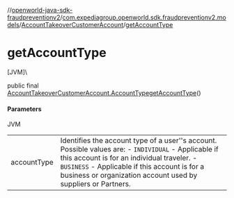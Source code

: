 //[openworld-java-sdk-fraudpreventionv2](../../../index.md)/[com.expediagroup.openworld.sdk.fraudpreventionv2.models](../index.md)/[AccountTakeoverCustomerAccount](index.md)/[getAccountType](get-account-type.md)

# getAccountType

[JVM]\

public final [AccountTakeoverCustomerAccount.AccountType](-account-type/index.md)[getAccountType](get-account-type.md)()

#### Parameters

JVM

| | |
|---|---|
| accountType | Identifies the account type of a user''s account. Possible values are: - `INDIVIDUAL` - Applicable if this account is for an individual traveler. - `BUSINESS` - Applicable if this account is for a business or organization account used by suppliers or Partners. |
